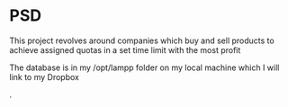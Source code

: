 PSD
===
This project revolves around companies which buy and sell products to achieve assigned quotas in a set time limit with the most profit

The database is in my /opt/lampp folder on my local machine which I will link to my Dropbox

.

